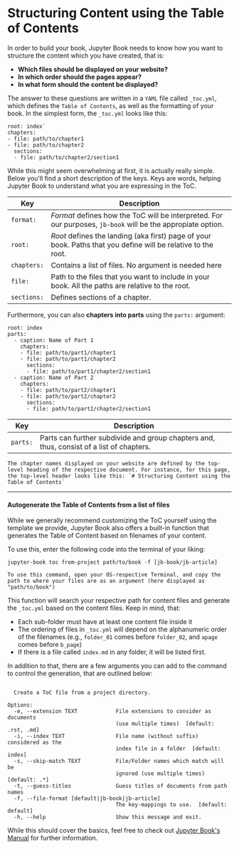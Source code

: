 # Structuring Content using the Table of Contents

In order to build your book, Jupyter Book needs to know how you want to structure the content which you have created, that is: 

* **Which files should be displayed on your website?**
* **In which order should the pages appear?**
* **In what form should the content be displayed?**


The answer to these questions are written in a `YAML` file called `_toc.yml`, which defines the `Table of Contents`, as well as the formatting of your book.
In the simplest form, the `_toc.yml` looks like this:

```format: jb-book
root: index`
chapters:
- file: path/to/chapter1
- file: path/to/chapter2
  sections:
  - file: path/to/chapter2/section1
```

While this might seem overwhelming at first, it is actually really simple. Below you'll find a short description of the keys. Keys are words, helping Jupyter Book to understand what you are expressing in the ToC.

|Key|Description|
|---|---|
|`format:`|*Format* defines how the ToC will be interpreted. For our purposes, `jb-book` will be the appropiate option.|
|`root:`|*Root* defines the landing (aka first) page of your book. Paths that you define will be relative to the root.|
|`chapters:`|Contains a list of files. No argument is needed here|
|`file:`|Path to the files that you want to include in your book. All the paths are relative to the root.|
|`sections:`|Defines sections of a chapter.|

Furthermore, you can also **chapters into parts** using the `parts:` argument:

```format: jb-book
root: index
parts:
  - caption: Name of Part 1
    chapters:
    - file: path/to/part1/chapter1
    - file: path/to/part1/chapter2
      sections:
      - file: path/to/part1/chapter2/section1
  - caption: Name of Part 2
    chapters:
    - file: path/to/part2/chapter1
    - file: path/to/part2/chapter2
      sections:
      - file: path/to/part2/chapter2/section1
```
|Key|Description|
|---|---|
|`parts:`|Parts can further subdivide and group chapters and, thus, consist of a list of chapters.|


```{note} Note
The chapter names displayed on your website are defined by the top-level heading of the respective document. For instance, for this page, the top-level header looks like this: `# Structuring Content using the Table of Contents` 
```

___
#### Autogenerate the Table of Contents from a list of files

While we generally recommend customizing the ToC yourself using the template we provide, Jupyter Book also offers a built-in function that generates the Table of Content based on filenames of your content. 

To use this, enter the following code into the terminal of your liking:

`jupyter-book toc from-project path/to/book -f [jb-book/jb-article]`

```{note} Note
To use this command, open your OS-respective Terminal, and copy the path to where your files are as an argument (here displayed as "path/to/book")
```

This function will search your respective path for content files and generate the `_toc.yml` based on the content files. Keep in mind, that:
* Each sub-folder must have at least one content file inside it
* The ordering of files in `_toc.yml` will depend on the alphanumeric order of the filenames (e.g., `folder_01` comes before `folder_02`, and `apage` comes before `b_page`)
* If there is a file called `index.md` in any folder, it will be listed first.

In addition to that, there are a few arguments you can add to the command to control the generation, that are outlined below:

```Usage: jupyter-book toc from-project [OPTIONS] SITE_DIR

  Create a ToC file from a project directory.

Options:
  -e, --extension TEXT            File extensions to consider as documents
                                  (use multiple times)  [default: .rst, .md]
  -i, --index TEXT                File name (without suffix) considered as the
                                  index file in a folder  [default: index]
  -s, --skip-match TEXT           File/Folder names which match will be
                                  ignored (use multiple times)  [default: .*]
  -t, --guess-titles              Guess titles of documents from path names
  -f, --file-format [default|jb-book|jb-article]
                                  The key-mappings to use.  [default: default]
  -h, --help                      Show this message and exit.
  ````


While this should cover the basics, feel free to check out [Jupyter Book's Manual](https://jupyterbook.org/en/stable/structure/toc.html) for further information.